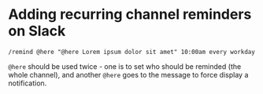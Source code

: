 # Adding recurring channel reminders on Slack
```
/remind @here "@here Lorem ipsum dolor sit amet" 10:00am every workday
```
`@here` should be used twice - one is to set who should be reminded (the whole channel), and another `@here` goes to the message to force display a notification.
